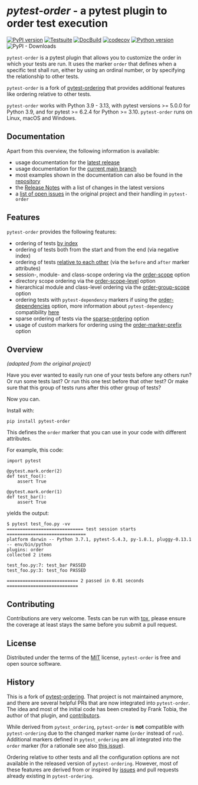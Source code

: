 _pytest-order_ - a pytest plugin to order test execution
========================================================

[![PyPI version](https://badge.fury.io/py/pytest-order.svg)](https://pypi.org/project/pytest-order) [![Testsuite](https://github.com/pytest-dev/pytest-order/workflows/Testsuite/badge.svg)](https://github.com/pytest-dev/pytest-order/actions?query=workflow%3ATestsuite) [![DocBuild](https://readthedocs.org/projects/pytest-order/badge/?version=latest)](https://pytest-order.readthedocs.io/en/latest/?badge=latest) [![codecov](https://codecov.io/gh/pytest-dev/pytest-order/branch/main/graph/badge.svg?token=M9PHWZSHUU)](https://codecov.io/gh/pytest-dev/pytest-order) [![Python version](https://img.shields.io/pypi/pyversions/pytest-order.svg)](https://pypi.org/project/pytest-order)![PyPI - Downloads](https://img.shields.io/pypi/dw/pytest-order)

`pytest-order` is a pytest plugin that allows you to customize the order in which
your tests are run. It uses the marker `order` that defines when a specific
test shall run, either by using an ordinal number, or by specifying the
relationship to other tests.

`pytest-order` is a fork of
[pytest-ordering](https://github.com/ftobia/pytest-ordering) that provides
additional features like ordering relative to other tests.

`pytest-order` works with Python 3.9 - 3.13, with pytest
versions >= 5.0.0 for Python 3.9, and for pytest >= 6.2.4 for Python >= 3.10.
`pytest-order` runs on Linux, macOS and Windows.

Documentation
-------------
Apart from this overview, the following information is available:
- usage documentation for the [latest release](https://pytest-order.readthedocs.io/en/stable/)
- usage documentation for the [current main branch](https://pytest-order.readthedocs.io/en/latest/)
- most examples shown in the documentation can also be found in the
  [repository](https://github.com/pytest-dev/pytest-order/tree/main/example)
- the [Release Notes](https://github.com/pytest-dev/pytest-order/blob/main/CHANGELOG.md)
  with a list of changes in the latest versions
- a [list of open issues](https://github.com/pytest-dev/pytest-order/blob/main/old_issues.md)
  in the original project and their handling in `pytest-order`

Features
--------
`pytest-order` provides the following features:
- ordering of tests [by index](https://pytest-order.readthedocs.io/en/stable/usage.html#ordering-by-numbers)
- ordering of tests both from the start and from the end (via negative
  index)
- ordering of tests [relative to each other](https://pytest-order.readthedocs.io/en/stable/usage.html#order-relative-to-other-tests)
  (via the `before` and `after` marker attributes)
- session-, module- and class-scope ordering via the
  [order-scope](https://pytest-order.readthedocs.io/en/stable/configuration.html#order-scope) option
- directory scope ordering via the
  [order-scope-level](https://pytest-order.readthedocs.io/en/stable/configuration.html#order-scope-level) option
- hierarchical module and class-level ordering via the
  [order-group-scope](https://pytest-order.readthedocs.io/en/stable/configuration.html#order-group-scope) option
- ordering tests with `pytest-dependency` markers if using the
  [order-dependencies](https://pytest-order.readthedocs.io/en/stable/configuration.html#order-dependencies) option,
  more information about `pytest-dependency` compatibility
  [here](https://pytest-order.readthedocs.io/en/stable/other_plugins.html#relationship-with-pytest-dependency)
- sparse ordering of tests via the
  [sparse-ordering](https://pytest-order.readthedocs.io/en/stable/configuration.html#sparse-ordering) option
- usage of custom markers for ordering using the
  [order-marker-prefix](https://pytest-order.readthedocs.io/en/stable/configuration.html#order-marker-prefix) option

Overview
--------
_(adapted from the original project)_

Have you ever wanted to easily run one of your tests before any others run?
Or run some tests last? Or run this one test before that other test? Or
make sure that this group of tests runs after this other group of tests?

Now you can.

Install with:

    pip install pytest-order

This defines the ``order`` marker that you can use in your code with
different attributes.

For example, this code:

    import pytest

    @pytest.mark.order(2)
    def test_foo():
        assert True

    @pytest.mark.order(1)
    def test_bar():
        assert True

yields the output:

    $ pytest test_foo.py -vv
    ============================= test session starts ==============================
    platform darwin -- Python 3.7.1, pytest-5.4.3, py-1.8.1, pluggy-0.13.1 -- env/bin/python
    plugins: order
    collected 2 items

    test_foo.py:7: test_bar PASSED
    test_foo.py:3: test_foo PASSED

    =========================== 2 passed in 0.01 seconds ===========================

Contributing
------------
Contributions are very welcome. Tests can be run with
[tox](https://tox.readthedocs.io/en/latest/), please ensure
the coverage at least stays the same before you submit a pull request.

License
-------
Distributed under the terms of the [MIT](http://opensource.org/licenses/MIT)
license, `pytest-order` is free and open source software.

History
-------
This is a fork of [pytest-ordering](https://github.com/ftobia/pytest-ordering).
That project is not maintained anymore, and there are several helpful PRs
that are now integrated into `pytest-order`. The idea and most of the
initial code has been created by Frank Tobia, the author of that plugin, and
[contributors](https://github.com/pytest-dev/pytest-order/blob/main/AUTHORS).

While derived from `pytest_ordering`, `pytest-order` is **not** compatible
with `pytest-ordering` due to the changed marker name (`order` instead of
`run`). Additional markers defined in `pytest_ordering` are all integrated
into the `order` marker (for a rationale see also
[this issue](https://github.com/ftobia/pytest-ordering/issues/38)).

Ordering relative to other tests and all the configuration options are not
available in the released version of `pytest-ordering`.
However, most of these features are derived from or inspired by
[issues](https://github.com/pytest-dev/pytest-order/blob/main/old_issues.md)
and pull requests already existing in `pytest-ordering`.
